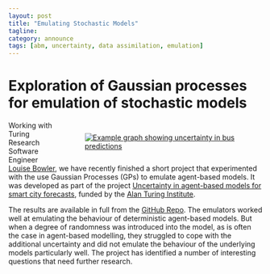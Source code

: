 ```yaml
---
layout: post
title: "Emulating Stochastic Models"
tagline:
category: announce
tags: [abm, uncertainty, data assimilation, emulation]
---
```


# Exploration of Gaussian processes for emulation of stochastic models

<figure style="float:right; width:60%; padding:10px;" >
<a href="https://github.com/Urban-Analytics/stochastic-gp/"><img src="{{site.baseurl}}/figures/stochastic_emulation_example.png" alt="Example graph showing uncertainty in bus predictions" /></a>
</figure>

Working with Turing Research Software Engineer [Louise Bowler](https://github.com/LouiseABowler), we have recently finished a short project that experimented with the use Gaussian Processes (GPs) to emulate agent-based models. It was developed as part of the project [Uncertainty in agent-based models for smart city forecasts](https://www.turing.ac.uk/research/research-projects/uncertainty-agent-based-models-smart-city-forecasts), funded by the [Alan Turing Institute](https://www.turing.ac.uk/).

The results are available in full from the [GitHub Repo](https://github.com/Urban-Analytics/stochastic-gp). The emulators worked well at emulating the behaviour of deterministic agent-based models. But when a degree of randomness was introduced into the model, as is often the case in agent-based modelling, they struggled to cope with the additional uncertainty and did not emulate the behaviour of the underlying models particularly well. The project has identified a number of interesting questions that need further research.



